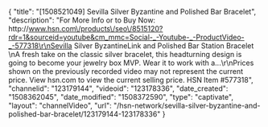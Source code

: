 {
    "title": "[1508521049] Sevilla Silver Byzantine and Polished Bar Bracelet",
    "description": "For More Info or to Buy Now: http:\/\/www.hsn.com\/products\/seo\/8515120?rdr=1&sourceid=youtube&cm_mmc=Social-_-Youtube-_-ProductVideo-_-577318\r\nSevilla Silver ByzantineLink and Polished Bar Station Bracelet \nA fresh take on the classic silver bracelet, this headturning design is going to become your jewelry box MVP. Wear it to work with a...\r\nPrices shown on the previously recorded video may not represent the current price.  View hsn.com to view the current selling price. HSN Item #577318",
    "channelid": "123179144",
    "videoid": "123178336",
    "date_created": "1508362045",
    "date_modified": "1508372590",
    "type": "captivate",
    "layout": "channelVideo",
    "url": "\/hsn-network\/sevilla-silver-byzantine-and-polished-bar-bracelet\/123179144-123178336"
}